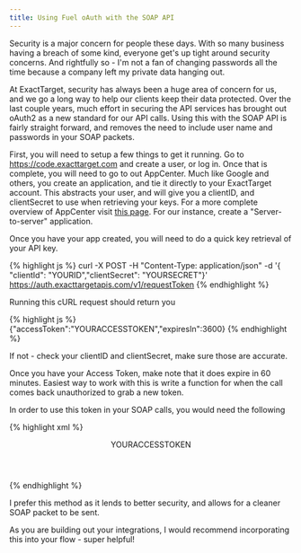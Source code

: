 ```yaml
---
title: Using Fuel oAuth with the SOAP API
---
```

Security is a major concern for people these days.  With so many business having a breach of some kind, everyone get's up tight around security concerns. And rightfully so - I'm not a fan of changing passwords all the time because a company left my private data hanging out.

At ExactTarget, security has always been a huge area of concern for us, and we go a long way to help our clients keep their data protected. Over the last couple years, much effort in securing the API services has brought out oAuth2 as a new standard for our API calls.  Using this with the SOAP API is fairly straight forward, and removes the need to include user name and passwords in your SOAP packets.

First, you will need to setup a few things to get it running.  Go to https://code.exacttarget.com and create a user, or log in.  Once that is complete, you will need to go to out AppCenter.  Much like Google and others, you create an application, and tie it directly to your ExactTarget account.  This abstracts your user, and will give you a clientID, and clientSecret to use when retrieving your keys.  For a more complete overview of AppCenter visit [this page](https://code.exacttarget.com/getting-started/app-center-overview). For our instance, create a "Server-to-server" application.

Once you have your app created, you will need to do a quick key retrieval of your API key.

{% highlight js %}
curl -X POST -H "Content-Type: application/json" -d '{ "clientId": "YOURID","clientSecret": "YOURSECRET"}' https://auth.exacttargetapis.com/v1/requestToken
{% endhighlight %}

Running this cURL request should return you

{% highlight js %}
{"accessToken":"YOURACCESSTOKEN","expiresIn":3600}
{% endhighlight %}


If not - check your clientID and clientSecret, make sure those are accurate.  

Once you have your Access Token, make note that it does expire in 60 minutes.  Easiest way to work with this is write a function for when the call comes back unauthorized to grab a new token.

In order to use this token in your SOAP calls, you would need the following

{% highlight xml %}
<Header>
    <fueloauth xmlns="http://exacttarget.com">YOURACCESSTOKEN</fueloauth>
</Header>
{% endhighlight %}


I prefer this method as it lends to better security, and allows for a cleaner SOAP packet to be sent.

As you are building out your integrations, I would recommend incorporating this into your flow - super helpful!
